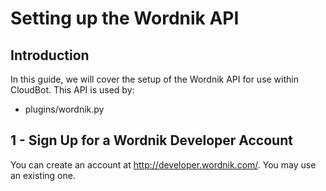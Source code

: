 # Setting up the Wordnik API

## Introduction
In this guide, we will cover the setup of the Wordnik API for use within CloudBot. This API is used by:
 - plugins/wordnik.py
 
## 1 - Sign Up for a Wordnik Developer Account
You can create an account at http://developer.wordnik.com/. You may use an existing one.
